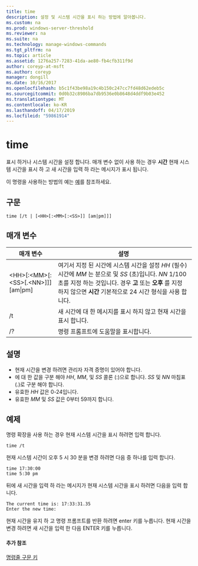 ```yaml
---
title: time
description: 설정 및 시스템 시간을 표시 하는 방법에 알아봅니다.
ms.custom: na
ms.prod: windows-server-threshold
ms.reviewer: na
ms.suite: na
ms.technology: manage-windows-commands
ms.tgt_pltfrm: na
ms.topic: article
ms.assetid: 1276a257-7283-41da-ae80-fb4cfb311f9d
author: coreyp-at-msft
ms.author: coreyp
manager: dongill
ms.date: 10/16/2017
ms.openlocfilehash: b5c1f43be98a19c4b150c247cc7fd48d62edeb5c
ms.sourcegitcommit: 0d0b32c8986ba7db9536e0b8648d4ddf9b03e452
ms.translationtype: MT
ms.contentlocale: ko-KR
ms.lasthandoff: 04/17/2019
ms.locfileid: "59861914"
---
```

# <a name="time"></a>time



표시 하거나 시스템 시간을 설정 합니다. 매개 변수 없이 사용 하는 경우 **시간** 현재 시스템 시간을 표시 하 고 새 시간을 입력 하 라는 메시지가 표시 됩니다.

이 명령을 사용하는 방법의 예는 [예](#BKMK_examples)를 참조하세요.

## <a name="syntax"></a>구문

```
time [/t | [<HH>[:<MM>[:<SS>]] [am|pm]]]
```

## <a name="parameters"></a>매개 변수

|매개 변수|설명|
|---------|-----------|
|\<HH>[:\<MM>[:\<SS>[.\<NN>]]] [am\|pm]|여기서 지정 된 시간에 시스템 시간을 설정 *HH* (필수) 시간에 *MM* 는 분으로 및 *SS* (초)입니다. *NN* 1/100 초를 지정 하는 것입니다. 경우 **고** 또는 **오후** 를 지정 하지 않으면 **시간** 기본적으로 24 시간 형식을 사용 합니다.|
|/t|새 시간에 대 한 메시지를 표시 하지 않고 현재 시간을 표시 합니다.|
|/?|명령 프롬프트에 도움말을 표시합니다.|

## <a name="remarks"></a>설명

-   현재 시간을 변경 하려면 관리자 자격 증명이 있어야 합니다.
-   에 대 한 값을 구분 해야 *HH*, *MM*, 및 *SS* 콜론 (:)으로 합니다. *SS* 및 *NN* 마침표 (.)로 구분 해야 합니다.
-   유효한 *HH* 값은 0-24입니다.
-   유효한 *MM* 및 *SS* 값은 0부터 59까지 합니다.

## <a name="BKMK_examples"></a>예제

명령 확장을 사용 하는 경우 현재 시스템 시간을 표시 하려면 입력 합니다.
```
time /t
```
현재 시스템 시간이 오후 5 시 30 분을 변경 하려면 다음 중 하나를 입력 합니다.
```
time 17:30:00
time 5:30 pm
```
뒤에 새 시간을 입력 하 라는 메시지가 현재 시스템 시간을 표시 하려면 다음을 입력 합니다.
```
The current time is: 17:33:31.35
Enter the new time:
```
현재 시간을 유지 하 고 명령 프롬프트를 반환 하려면 enter 키를 누릅니다. 현재 시간을 변경 하려면 새 시간을 입력 한 다음 ENTER 키를 누릅니다.

#### <a name="additional-references"></a>추가 참조

[명령줄 구문 키](command-line-syntax-key.md)